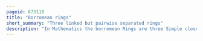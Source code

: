 ```yaml
---
pageid: 873118
title: "Borromean rings"
short_summary: "Three linked but pairwise separated rings"
description: "In Mathematics the borromean Rings are three Simple closed Curves in three-dimensional Space that are topologically linked and can not be separated from each other but that break apart when either one of the three is cut or removed into two. These Rings are most commonly Drawn in the Plane as three Circles in the Pattern of a venn Diagram Alternating over and under each other at the Points where they cross. Other triple Curves of Curves are said to form the borromean Rings as long as they are topologically equivalent to the Curves depicted in this Drawing."
---
```

